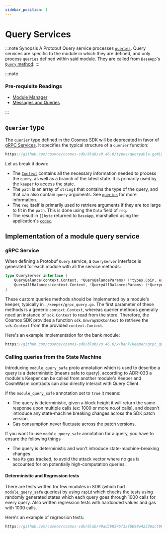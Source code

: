 ```yaml
---
sidebar_position: 1
---
```


# Query Services

:::note Synopsis
A Protobuf Query service processes [`queries`](./02-messages-and-queries.md#queries). Query services are specific to the module in which they are defined, and only process `queries` defined within said module. They are called from `BaseApp`'s [`Query` method](../core/00-baseapp.md#query).
:::

:::note

### Pre-requisite Readings

* [Module Manager](./01-module-manager.md)
* [Messages and Queries](./02-messages-and-queries.md)

:::

## `Querier` type

The `querier` type defined in the Cosmos SDK will be deprecated in favor of [gRPC Services](#grpc-service). It specifies the typical structure of a `querier` function:

```go reference
https://github.com/cosmos/cosmos-sdk/blob/v0.46.0/types/queryable.go#L9
```

Let us break it down:

* The [`Context`](../core/02-context.md) contains all the necessary information needed to process the `query`, as well as a branch of the latest state. It is primarily used by the [`keeper`](./06-keeper.md) to access the state.
* The `path` is an array of `string`s that contains the type of the query, and that can also contain `query` arguments. See [`queries`](./02-messages-and-queries.md#queries) for more information.
* The `req` itself is primarily used to retrieve arguments if they are too large to fit in the `path`. This is done using the `Data` field of `req`.
* The result in `[]byte` returned to `BaseApp`, marshalled using the application's [`codec`](../core/05-encoding.md).

## Implementation of a module query service

### gRPC Service

When defining a Protobuf `Query` service, a `QueryServer` interface is generated for each module with all the service methods:

```go
type QueryServer interface {
	QueryBalance(context.Context, *QueryBalanceParams) (*types.Coin, error)
	QueryAllBalances(context.Context, *QueryAllBalancesParams) (*QueryAllBalancesResponse, error)
}
```

These custom queries methods should be implemented by a module's keeper, typically in `./keeper/grpc_query.go`. The first parameter of these methods is a generic `context.Context`, whereas querier methods generally need an instance of `sdk.Context` to read
from the store. Therefore, the Cosmos SDK provides a function `sdk.UnwrapSDKContext` to retrieve the `sdk.Context` from the provided
`context.Context`.

Here's an example implementation for the bank module:

```go reference
https://github.com/cosmos/cosmos-sdk/blob/v0.46.0/x/bank/keeper/grpc_query.go
```

### Calling queries from the State Machine

Introducing `module_query_safe` proto annotation which is used to describe a query is a deterministic (means safe to query), according to ADR-033 a module's Keeper can be called from another module's Keeper and CosmWasm contracts can also directly interact with Query Client.

if the `module_query_safe` annotation set to `true` it means:
 - The query is deterministic, given a block height it will return the same response upon multiple calls (ex: 1000 or more no.of calls), and doesn't introduce any state-machine breaking changes across the SDK patch version.
 - Gas consumption never fluctuate across the patch versions.

If you want to use `module_query_safe` annotation for a query, you have to ensure the following things
 - The query is deterministic and won't introduce state-machine-breaking changes
 - has its gas tracked, to avoid the attack vector where no gas is accounted for
 on potentially high-computation queries.

#### Deterministic and Regression tests	

There are tests written for few modules in SDK (which had `module_query_safe` queries) by using [`rapid`](https://pkg.go.dev/pgregory.net/rapid@v0.5.3) which checks the tests using randomly generated states which each query goes through 1000 calls for every query. Also written regression tests with hardcoded values and gas with 1000 calls.

Here's an example of regression tests:

```go reference
https://github.com/cosmos/cosmos-sdk/blob/49ad3b0576f3af6b98e42536acf969792ad7ff98/tests/integration/bank/keeper/deterministic_test.go#L101-L122
```
